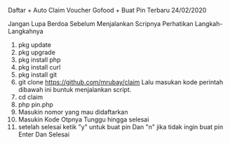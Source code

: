 Daftar + Auto Claim Voucher Gofood + Buat Pin Terbaru 24/02/2020

Jangan Lupa Berdoa Sebelum Menjalankan Scripnya
Perhatikan Langkah-Langkahnya

1. pkg update
2. pkg upgrade
3. pkg install php
4. pkg install curl
5. pkg install git
7. git clone https://github.com/mrubay/claim
Lalu masukan kode perintah dibawah ini buntuk menjalankan script.
8. cd claim
9. php pin.php
10. Masukin nomor yang mau didaftarkan
11. Masukin Kode Otpnya Tunggu hingga selesai
12. setelah selesai ketik "y" untuk buat pin Dan "n" jika tidak ingin buat pin
Enter Dan Selesai
